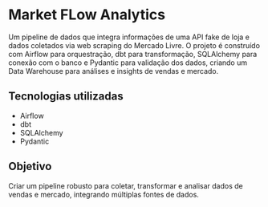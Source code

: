 # Market FLow Analytics

Um pipeline de dados que integra informações de uma API fake de loja e dados coletados via web scraping do Mercado Livre. O projeto é construído com Airflow para orquestração, dbt para transformação, SQLAlchemy para conexão com o banco e Pydantic para validação dos dados, criando um Data Warehouse para análises e insights de vendas e mercado.

## Tecnologias utilizadas

- Airflow
- dbt
- SQLAlchemy
- Pydantic

## Objetivo

Criar um pipeline robusto para coletar, transformar e analisar dados de vendas e mercado, integrando múltiplas fontes de dados.
